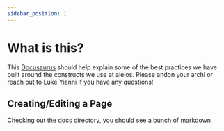 ```yaml
---
sidebar_position: 1
---
```


# What is this?

This [Docusaurus](https://docusaurus.io/) should help explain some of the best practices we have built around the constructs we use at aleios. Please andon your archi or reach out to Luke Yianni if you have any questions!

## Creating/Editing a Page

Checking out the docs directory, you should see a bunch of markdown

